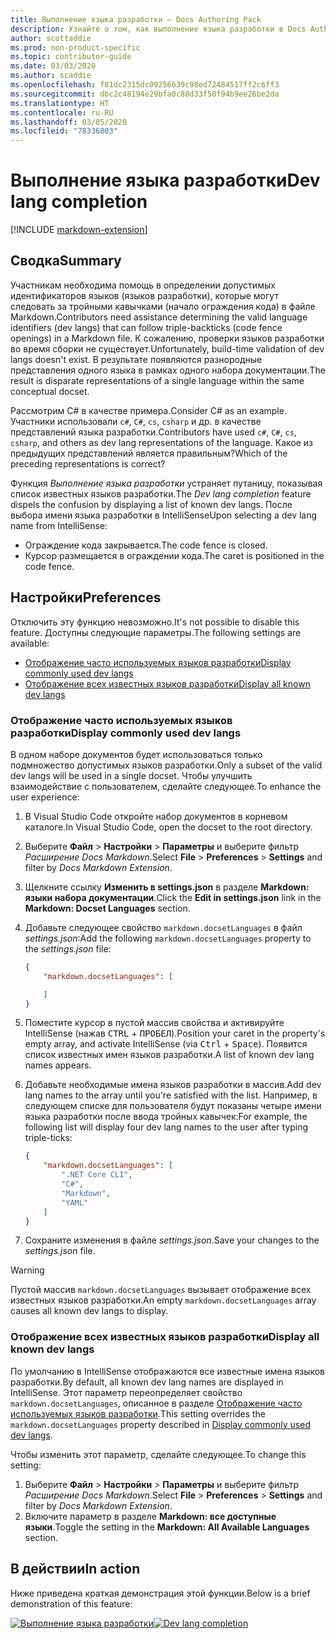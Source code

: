```yaml
---
title: Выполнение языка разработки — Docs Authoring Pack
description: Узнайте о том, как выполнение языка разработки в Docs Authoring Pack, расширении Visual Studio Code, помогает участникам.
author: scottaddie
ms.prod: non-product-specific
ms.topic: contributor-guide
ms.date: 03/03/2020
ms.author: scaddie
ms.openlocfilehash: f81dc2315dc09256639c98ed72484517ff2c6ff3
ms.sourcegitcommit: dbc2c48194e29bfa0c88d33f50f94b9ee26be2da
ms.translationtype: HT
ms.contentlocale: ru-RU
ms.lasthandoff: 03/05/2020
ms.locfileid: "78336803"
---
```

# <a name="dev-lang-completion"></a><span data-ttu-id="a643f-103">Выполнение языка разработки</span><span class="sxs-lookup"><span data-stu-id="a643f-103">Dev lang completion</span></span>

[!INCLUDE [markdown-extension](includes/markdown-extension.md)]

## <a name="summary"></a><span data-ttu-id="a643f-104">Сводка</span><span class="sxs-lookup"><span data-stu-id="a643f-104">Summary</span></span>

<span data-ttu-id="a643f-105">Участникам необходима помощь в определении допустимых идентификаторов языков (языков разработки), которые могут следовать за тройными кавычками (начало ограждения кода) в файле Markdown.</span><span class="sxs-lookup"><span data-stu-id="a643f-105">Contributors need assistance determining the valid language identifiers (dev langs) that can follow triple-backticks (code fence openings) in a Markdown file.</span></span> <span data-ttu-id="a643f-106">К сожалению, проверки языков разработки во время сборки не существует.</span><span class="sxs-lookup"><span data-stu-id="a643f-106">Unfortunately, build-time validation of dev langs doesn't exist.</span></span> <span data-ttu-id="a643f-107">В результате появляются разнородные представления одного языка в рамках одного набора документации.</span><span class="sxs-lookup"><span data-stu-id="a643f-107">The result is disparate representations of a single language within the same conceptual docset.</span></span>

<span data-ttu-id="a643f-108">Рассмотрим C# в качестве примера.</span><span class="sxs-lookup"><span data-stu-id="a643f-108">Consider C# as an example.</span></span> <span data-ttu-id="a643f-109">Участники использовали `c#`, `C#`, `cs`, `csharp` и др. в качестве представлений языка разработки.</span><span class="sxs-lookup"><span data-stu-id="a643f-109">Contributors have used `c#`, `C#`, `cs`, `csharp`, and others as dev lang representations of the language.</span></span> <span data-ttu-id="a643f-110">Какое из предыдущих представлений является правильным?</span><span class="sxs-lookup"><span data-stu-id="a643f-110">Which of the preceding representations is correct?</span></span>

<span data-ttu-id="a643f-111">Функция *Выполнение языка разработки* устраняет путаницу, показывая список известных языков разработки.</span><span class="sxs-lookup"><span data-stu-id="a643f-111">The *Dev lang completion* feature dispels the confusion by displaying a list of known dev langs.</span></span> <span data-ttu-id="a643f-112">После выбора имени языка разработки в IntelliSense</span><span class="sxs-lookup"><span data-stu-id="a643f-112">Upon selecting a dev lang name from IntelliSense:</span></span>

* <span data-ttu-id="a643f-113">Ограждение кода закрывается.</span><span class="sxs-lookup"><span data-stu-id="a643f-113">The code fence is closed.</span></span>
* <span data-ttu-id="a643f-114">Курсор размещается в ограждении кода.</span><span class="sxs-lookup"><span data-stu-id="a643f-114">The caret is positioned in the code fence.</span></span>

## <a name="preferences"></a><span data-ttu-id="a643f-115">Настройки</span><span class="sxs-lookup"><span data-stu-id="a643f-115">Preferences</span></span>

<span data-ttu-id="a643f-116">Отключить эту функцию невозможно.</span><span class="sxs-lookup"><span data-stu-id="a643f-116">It's not possible to disable this feature.</span></span> <span data-ttu-id="a643f-117">Доступны следующие параметры.</span><span class="sxs-lookup"><span data-stu-id="a643f-117">The following settings are available:</span></span>

* [<span data-ttu-id="a643f-118">Отображение часто используемых языков разработки</span><span class="sxs-lookup"><span data-stu-id="a643f-118">Display commonly used dev langs</span></span>](#display-commonly-used-dev-langs)
* [<span data-ttu-id="a643f-119">Отображение всех известных языков разработки</span><span class="sxs-lookup"><span data-stu-id="a643f-119">Display all known dev langs</span></span>](#display-all-known-dev-langs)

### <a name="display-commonly-used-dev-langs"></a><span data-ttu-id="a643f-120">Отображение часто используемых языков разработки</span><span class="sxs-lookup"><span data-stu-id="a643f-120">Display commonly used dev langs</span></span>

<span data-ttu-id="a643f-121">В одном наборе документов будет использоваться только подмножество допустимых языков разработки.</span><span class="sxs-lookup"><span data-stu-id="a643f-121">Only a subset of the valid dev langs will be used in a single docset.</span></span> <span data-ttu-id="a643f-122">Чтобы улучшить взаимодействие с пользователем, сделайте следующее.</span><span class="sxs-lookup"><span data-stu-id="a643f-122">To enhance the user experience:</span></span>

1. <span data-ttu-id="a643f-123">В Visual Studio Code откройте набор документов в корневом каталоге.</span><span class="sxs-lookup"><span data-stu-id="a643f-123">In Visual Studio Code, open the docset to the root directory.</span></span>
1. <span data-ttu-id="a643f-124">Выберите **Файл** > **Настройки** > **Параметры** и выберите фильтр *Расширение Docs Markdown*.</span><span class="sxs-lookup"><span data-stu-id="a643f-124">Select **File** > **Preferences** > **Settings** and filter by *Docs Markdown Extension*.</span></span>
1. <span data-ttu-id="a643f-125">Щелкните ссылку **Изменить в settings.json** в разделе **Markdown: языки набора документации**.</span><span class="sxs-lookup"><span data-stu-id="a643f-125">Click the **Edit in settings.json** link in the **Markdown: Docset Languages** section.</span></span>
1. <span data-ttu-id="a643f-126">Добавьте следующее свойство `markdown.docsetLanguages` в файл *settings.json*:</span><span class="sxs-lookup"><span data-stu-id="a643f-126">Add the following `markdown.docsetLanguages` property to the *settings.json* file:</span></span>

    ```json
    {
        "markdown.docsetLanguages": [

        ]
    }
    ```

1. <span data-ttu-id="a643f-127">Поместите курсор в пустой массив свойства и активируйте IntelliSense (нажав <kbd>CTRL</kbd> + <kbd>ПРОБЕЛ</kbd>).</span><span class="sxs-lookup"><span data-stu-id="a643f-127">Position your caret in the property's empty array, and activate IntelliSense (via <kbd>Ctrl</kbd> + <kbd>Space</kbd>).</span></span> <span data-ttu-id="a643f-128">Появится список известных имен языков разработки.</span><span class="sxs-lookup"><span data-stu-id="a643f-128">A list of known dev lang names appears.</span></span>
1. <span data-ttu-id="a643f-129">Добавьте необходимые имена языков разработки в массив.</span><span class="sxs-lookup"><span data-stu-id="a643f-129">Add dev lang names to the array until you're satisfied with the list.</span></span> <span data-ttu-id="a643f-130">Например, в следующем списке для пользователя будут показаны четыре имени языка разработки после ввода тройных кавычек:</span><span class="sxs-lookup"><span data-stu-id="a643f-130">For example, the following list will display four dev lang names to the user after typing triple-ticks:</span></span>

    ```json
    {
        "markdown.docsetLanguages": [
            ".NET Core CLI",
            "C#",
            "Markdown",
            "YAML"
        ]
    }
    ```

1. <span data-ttu-id="a643f-131">Сохраните изменения в файле *settings.json*.</span><span class="sxs-lookup"><span data-stu-id="a643f-131">Save your changes to the *settings.json* file.</span></span>

> [!WARNING]
> <span data-ttu-id="a643f-132">Пустой массив `markdown.docsetLanguages` вызывает отображение всех известных языков разработки.</span><span class="sxs-lookup"><span data-stu-id="a643f-132">An empty `markdown.docsetLanguages` array causes all known dev langs to display.</span></span>

### <a name="display-all-known-dev-langs"></a><span data-ttu-id="a643f-133">Отображение всех известных языков разработки</span><span class="sxs-lookup"><span data-stu-id="a643f-133">Display all known dev langs</span></span>

<span data-ttu-id="a643f-134">По умолчанию в IntelliSense отображаются все известные имена языков разработки.</span><span class="sxs-lookup"><span data-stu-id="a643f-134">By default, all known dev lang names are displayed in IntelliSense.</span></span> <span data-ttu-id="a643f-135">Этот параметр переопределяет свойство `markdown.docsetLanguages`, описанное в разделе [Отображение часто используемых языков разработки](#display-commonly-used-dev-langs).</span><span class="sxs-lookup"><span data-stu-id="a643f-135">This setting overrides the `markdown.docsetLanguages` property described in [Display commonly used dev langs](#display-commonly-used-dev-langs).</span></span>

<span data-ttu-id="a643f-136">Чтобы изменить этот параметр, сделайте следующее.</span><span class="sxs-lookup"><span data-stu-id="a643f-136">To change this setting:</span></span>

1. <span data-ttu-id="a643f-137">Выберите **Файл** > **Настройки** > **Параметры** и выберите фильтр *Расширение Docs Markdown*.</span><span class="sxs-lookup"><span data-stu-id="a643f-137">Select **File** > **Preferences** > **Settings** and filter by *Docs Markdown Extension*.</span></span>
1. <span data-ttu-id="a643f-138">Включите параметр в разделе **Markdown: все доступные языки**.</span><span class="sxs-lookup"><span data-stu-id="a643f-138">Toggle the setting in the **Markdown: All Available Languages** section.</span></span>

## <a name="in-action"></a><span data-ttu-id="a643f-139">В действии</span><span class="sxs-lookup"><span data-stu-id="a643f-139">In action</span></span>

<span data-ttu-id="a643f-140">Ниже приведена краткая демонстрация этой функции.</span><span class="sxs-lookup"><span data-stu-id="a643f-140">Below is a brief demonstration of this feature:</span></span>

<span data-ttu-id="a643f-141">[![Выполнение языка разработки](media/dev-lang-completion.gif)](media/dev-lang-completion.gif#lightbox)</span><span class="sxs-lookup"><span data-stu-id="a643f-141">[![Dev lang completion](media/dev-lang-completion.gif)](media/dev-lang-completion.gif#lightbox)</span></span>

